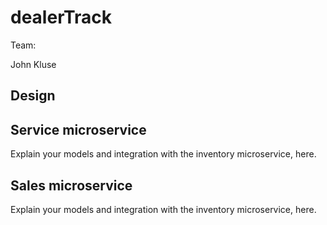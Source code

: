 # dealerTrack

Team:

John Kluse

## Design

## Service microservice

Explain your models and integration with the inventory
microservice, here.

## Sales microservice

Explain your models and integration with the inventory
microservice, here.
